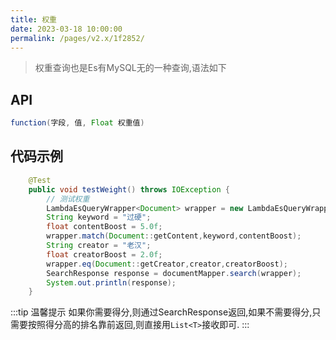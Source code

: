 ```yaml
---
title: 权重
date: 2023-03-18 10:00:00
permalink: /pages/v2.x/1f2852/
---
```

> 权重查询也是Es有MySQL无的一种查询,语法如下

## API

```java
function(字段, 值, Float 权重值)
```

## 代码示例

```java
    @Test
    public void testWeight() throws IOException {
      	// 测试权重
        LambdaEsQueryWrapper<Document> wrapper = new LambdaEsQueryWrapper<>();
        String keyword = "过硬";
        float contentBoost = 5.0f;
        wrapper.match(Document::getContent,keyword,contentBoost);
        String creator = "老汉";
        float creatorBoost = 2.0f;
        wrapper.eq(Document::getCreator,creator,creatorBoost);
        SearchResponse response = documentMapper.search(wrapper);
        System.out.println(response);
    }
```

:::tip 温馨提示
如果你需要得分,则通过SearchResponse返回,如果不需要得分,只需要按照得分高的排名靠前返回,则直接用`List<T>`接收即可.
:::


